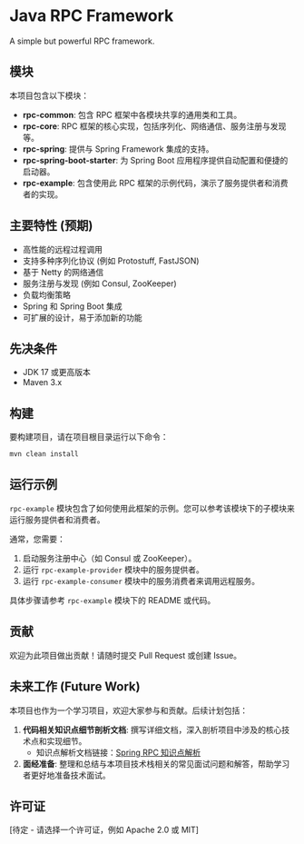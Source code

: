 # Java RPC Framework

A simple but powerful RPC framework.

## 模块

本项目包含以下模块：

*   **rpc-common**: 包含 RPC 框架中各模块共享的通用类和工具。
*   **rpc-core**: RPC 框架的核心实现，包括序列化、网络通信、服务注册与发现等。
*   **rpc-spring**: 提供与 Spring Framework 集成的支持。
*   **rpc-spring-boot-starter**: 为 Spring Boot 应用程序提供自动配置和便捷的启动器。
*   **rpc-example**: 包含使用此 RPC 框架的示例代码，演示了服务提供者和消费者的实现。

## 主要特性 (预期)

*   高性能的远程过程调用
*   支持多种序列化协议 (例如 Protostuff, FastJSON)
*   基于 Netty 的网络通信
*   服务注册与发现 (例如 Consul, ZooKeeper)
*   负载均衡策略
*   Spring 和 Spring Boot 集成
*   可扩展的设计，易于添加新的功能

## 先决条件

*   JDK 17 或更高版本
*   Maven 3.x

## 构建

要构建项目，请在项目根目录运行以下命令：

```bash
mvn clean install
```

## 运行示例

`rpc-example` 模块包含了如何使用此框架的示例。您可以参考该模块下的子模块来运行服务提供者和消费者。

通常，您需要：
1. 启动服务注册中心（如 Consul 或 ZooKeeper）。
2. 运行 `rpc-example-provider` 模块中的服务提供者。
3. 运行 `rpc-example-consumer` 模块中的服务消费者来调用远程服务。

具体步骤请参考 `rpc-example` 模块下的 README 或代码。

## 贡献

欢迎为此项目做出贡献！请随时提交 Pull Request 或创建 Issue。

## 未来工作 (Future Work)

本项目也作为一个学习项目，欢迎大家参与和贡献。后续计划包括：

1.  **代码相关知识点细节剖析文档**: 撰写详细文档，深入剖析项目中涉及的核心技术点和实现细节。
    *   知识点解析文档链接：[Spring RPC 知识点解析](https://bcnbeu66iny0.feishu.cn/wiki/SbqiwBdm2i6XftkvM0KcjVBMnUg)
2.  **面经准备**: 整理和总结与本项目技术栈相关的常见面试问题和解答，帮助学习者更好地准备技术面试。

## 许可证

[待定 - 请选择一个许可证，例如 Apache 2.0 或 MIT]
